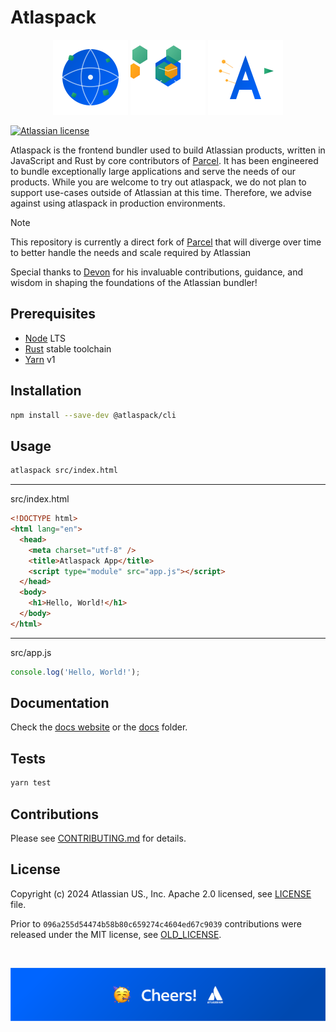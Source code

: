 # Atlaspack

<div align="center">
  <img src="atlaspack-logo-atlas-geometric.svg" alt="Atlaspack Logo - Atlas Geometric" width="120" height="120" />
  <img src="atlaspack-logo-modular-hexagons.svg" alt="Atlaspack Logo - Modular Hexagons" width="120" height="120" />
  <img src="atlaspack-logo-atlas-arrow.svg" alt="Atlaspack Logo - Atlas Arrow" width="120" height="120" />
</div>

[![Atlassian license](https://img.shields.io/badge/license-Apache%202.0-blue.svg?style=flat-square)](LICENSE)

<!-- [![PRs Welcome](https://img.shields.io/badge/PRs-welcome-brightgreen.svg?style=flat-square)](CONTRIBUTING.md) -->

Atlaspack is the frontend bundler used to build Atlassian products, written in JavaScript and Rust by core contributors of [Parcel](https://github.com/parcel-bundler/parcel). It has been engineered to bundle exceptionally large applications and serve the needs of our products. While you are welcome to try out atlaspack, we do not plan to support use-cases outside of Atlassian at this time. Therefore, we advise against using atlaspack in production environments.

> [!NOTE]
> This repository is currently a direct fork of [Parcel](https://github.com/parcel-bundler/parcel) that will diverge over time to better handle the needs and scale required by Atlassian

Special thanks to [Devon](https://github.com/devongovett) for his invaluable contributions, guidance, and wisdom in shaping the foundations of the Atlassian bundler!

## Prerequisites

- [Node](https://nodejs.org) LTS
- [Rust](https://www.rust-lang.org/tools/install) stable toolchain
- [Yarn](https://yarnpkg.com) v1

## Installation

```sh
npm install --save-dev @atlaspack/cli
```

## Usage

```sh
atlaspack src/index.html
```

---

src/index.html

```html
<!DOCTYPE html>
<html lang="en">
  <head>
    <meta charset="utf-8" />
    <title>Atlaspack App</title>
    <script type="module" src="app.js"></script>
  </head>
  <body>
    <h1>Hello, World!</h1>
  </body>
</html>
```

---

src/app.js

```js
console.log('Hello, World!');
```

## Documentation

Check the [docs website](https://parceljs.org) or the [docs](https://github.com/atlassian-labs/atlaspack/tree/main/docs) folder.

## Tests

```sh
yarn test
```

## Contributions

<!-- Contributions to [Project name] are welcome!-->

Please see [CONTRIBUTING.md](CONTRIBUTING.md) for details.

## License

Copyright (c) 2024 Atlassian US., Inc.
Apache 2.0 licensed, see [LICENSE](LICENSE) file.

Prior to `096a255d54474b58b80c659274c4604ed67c9039` contributions were released
under the MIT license, see [OLD_LICENSE](OLD_LICENSE).

<br/>

[![With â¤ï¸ from Atlassian](https://raw.githubusercontent.com/atlassian-internal/oss-assets/master/banner-cheers-light.png)](https://www.atlassian.com)
